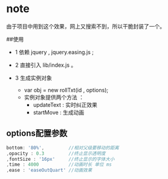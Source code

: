 # note
由于项目中用到这个效果，网上又搜索不到，所以干脆封装了一个。

##使用

+ 1 依赖 jquery , jquery.easing.js ;

+ 2 直接引入 lib/index.js 。

+ 3 生成实例对象

    + var obj = new rollTxt(id , options);
    + 实例对象提供两个方法 ： 
        + updateText : 实时纠正效果
        + startMove : 生成动画
## options配置参数

```js
bottom: '80%',         //相对父级要移动的距离
,opacity : 0.3         //终止显示透明度
,fontSize : '16px'     //终止显示的字体大小
,time : 4000           //动画时长 单位 ms
,ease : 'easeOutQuart' //动画效果
```
